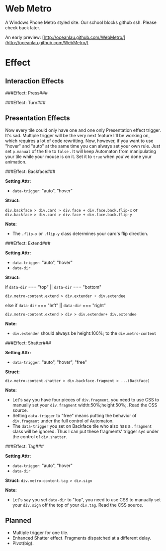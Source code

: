 Web Metro
=========

A Windows Phone Metro styled site. Our school blocks github ssh. Please check back later.

An early preview: [http://oceanlau.github.com/WebMetro/](http://oceanlau.github.com/WebMetro/)

Effect
======

Interaction Effects
-------------------

###Effect: Press###

###Effect: Turn###

Presentation Effects
--------------------

Now every tile could only have one and one only Presentation effect trigger. It's sad. Multiple trigger will be the very next feature I'll be working on, which requires a lot of code rewritting. Now, however,  if you want to use "hover" and "auto" at the same time you can always set your own rule. Just set `p.manual` of the tile to `false` . It will keep Automaton from manipulating your tile while your mouse is on it. Set it to `true` when you've done your animation.

###Effect: Backface###

**Setting Attr:**

- `data-trigger`: "auto", "hover"

**Struct:**

`div.backface > div.card > div.face + div.face.back.flip-x` or `div.backface > div.card > div.face + div.face.back.flip-y`

**Note:**

- The `.flip-x` or `.flip-y` class determines your card's flip direction.

###Effect: Extend###

**Setting Attr:**

- `data-trigger`: "auto", "hover"
- `data-dir`

**Struct:**

if `data-dir` === "top" || `data-dir` === "bottom"

`div.metro-content.extend > div.extender + div.extendee`

else if `data-dir` === "left" || `data-dir` === "right"

`div.metro-content.extend > div > div.extender+ div.extendee`

**Note:**

- `div.extender` should always be height:100%; to the `div.metro-content`

###Effect: Shatter###

**Setting Attr:**

 - `data-trigger`: "auto", "hover", "free"

**Struct:**

`div.metro-content.shatter > div.backface.fragment > ...(Backface)`

**Note:**

- Let's say you have four pieces of `div.fragment`, you need to use CSS to manually set your `div.fragment` width:50%;height:50%;. Read the CSS source.
- Setting `data-trigger` to "free" means putting the behavior of `div.fragment` under the full control of Automaton.
- The `data-trigger` you set on Backface tile who also has a `.fragment` class will be ignored. Thus I can put these fragments' trigger sys under the control of `div.shatter`.

###Effect: Tag###

**Setting Attr:**
- `data-trigger`: "auto", "hover"
- `data-dir`

**Struct:**
`div.metro-content.tag > div.sign`

**Note:**
- Let's say you set `data-dir` to "top", you need to use CSS to manually set your `div.sign` off the top of your `div.tag`. Read the CSS source.

Planned
-------

- Multiple trigger for one tile.
- Enhanced Shatter effect. Fragments dispatched at a different delay.
- Pivot(big).